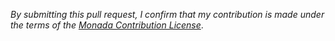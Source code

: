 

*By submitting this pull request, I confirm that my contribution is made under the terms of the 
[Monada Contribution License](https://docs.winglang.io/terms-and-policies/contribution-license.html)*.
